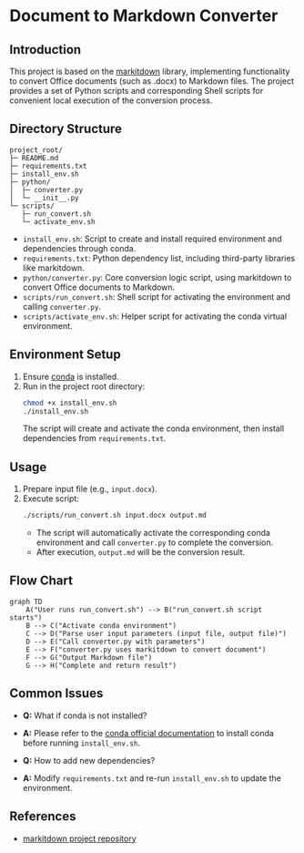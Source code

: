 # Document to Markdown Converter

## Introduction

This project is based on the [markitdown](https://github.com/microsoft/markitdown/) library, implementing functionality to convert Office documents (such as .docx) to Markdown files.
The project provides a set of Python scripts and corresponding Shell scripts for convenient local execution of the conversion process.

## Directory Structure

```
project_root/
├─ README.md
├─ requirements.txt
├─ install_env.sh
├─ python/
│  ├─ converter.py
│  └─ __init__.py
└─ scripts/
   ├─ run_convert.sh
   └─ activate_env.sh
```

- `install_env.sh`: Script to create and install required environment and dependencies through conda.
- `requirements.txt`: Python dependency list, including third-party libraries like markitdown.
- `python/converter.py`: Core conversion logic script, using markitdown to convert Office documents to Markdown.
- `scripts/run_convert.sh`: Shell script for activating the environment and calling `converter.py`.
- `scripts/activate_env.sh`: Helper script for activating the conda virtual environment.

## Environment Setup

1. Ensure [conda](https://docs.conda.io/en/latest/) is installed.
2. Run in the project root directory:
   ```bash
   chmod +x install_env.sh
   ./install_env.sh
   ```
   The script will create and activate the conda environment, then install dependencies from `requirements.txt`.

## Usage

1. Prepare input file (e.g., `input.docx`).
2. Execute script:
   ```bash
   ./scripts/run_convert.sh input.docx output.md
   ```
   - The script will automatically activate the corresponding conda environment and call `converter.py` to complete the conversion.
   - After execution, `output.md` will be the conversion result.

## Flow Chart

```mermaid
graph TD
    A("User runs run_convert.sh") --> B("run_convert.sh script starts")
    B --> C("Activate conda environment")
    C --> D("Parse user input parameters (input file, output file)")
    D --> E("Call converter.py with parameters")
    E --> F("converter.py uses markitdown to convert document")
    F --> G("Output Markdown file")
    G --> H("Complete and return result")
```

## Common Issues

- **Q:** What if conda is not installed?
- **A:** Please refer to the [conda official documentation](https://docs.conda.io/en/latest/) to install conda before running `install_env.sh`.

- **Q:** How to add new dependencies?
- **A:** Modify `requirements.txt` and re-run `install_env.sh` to update the environment.

## References

- [markitdown project repository](https://github.com/microsoft/markitdown/)
